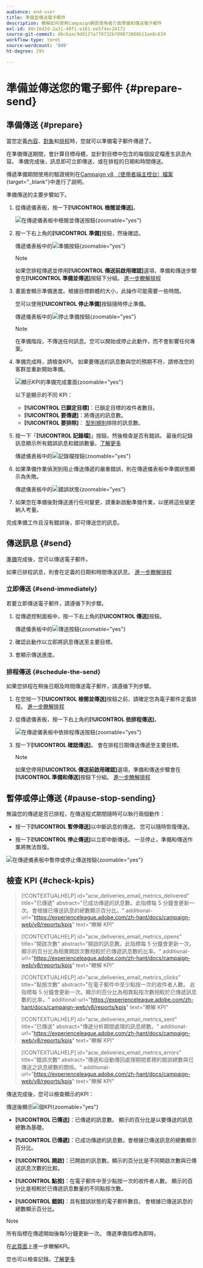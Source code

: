 ```yaml
---
audience: end-user
title: 準備並傳送電子郵件
description: 瞭解如何使用Campaign網頁使用者介面準備和傳送電子郵件
exl-id: 80c16d2d-2a31-48f1-a161-ee574ec24172
source-git-commit: d6c6aac9d9127a770732b709873008613ae8c639
workflow-type: tm+mt
source-wordcount: '949'
ht-degree: 29%

---
```


# 準備並傳送您的電子郵件 {#prepare-send}

## 準備傳送 {#prepare}

當您定義[內容](../email/edit-content.md)、[對象](../audience/add-audience.md)和[排程](../msg/gs-messages.md#schedule-the-delivery-sending-gs-schedule)時，您就可以準備電子郵件傳遞了。

在準備傳送期間，會計算目標母體，並針對目標中包含的每個設定檔產生訊息內容。 準備完成後，訊息即可立即傳送，或在排程的日期和時間傳送。

傳遞準備期間使用的驗證規則在[Campaign v8 （使用者端主控台）檔案](https://experienceleague.adobe.com/docs/campaign/campaign-v8/send/emails/send.html){target="_blank"}中進行了說明。

準備傳送的主要步驟如下。

1. 從傳遞儀表板，按一下&#x200B;**[!UICONTROL 檢閱並傳送]**。

   ![在傳遞儀表板中檢閱並傳送按鈕](assets/email-review-and-send.png){zoomable="yes"}

1. 按一下右上角的&#x200B;**[!UICONTROL 準備]**&#x200B;按鈕，然後確認。

   傳遞儀表板中的![準備按鈕](assets/email-prepare.png){zoomable="yes"}

   >[!NOTE]
   >
   >如果您排程傳遞並停用&#x200B;**[!UICONTROL 傳送前啟用確認]**&#x200B;選項，準備和傳送步驟會在&#x200B;**[!UICONTROL 準備並傳送]**&#x200B;按鈕下分組。 [進一步瞭解排程](../msg/gs-deliveries.md#gs-schedule)

1. 畫面會顯示準備進度。根據目標群體的大小，此操作可能需要一些時間。

   您可以使用&#x200B;**[!UICONTROL 停止準備]**&#x200B;按鈕隨時停止準備。

   傳遞儀表板中的![停止準備按鈕](assets/email-stop-preparation.png){zoomable="yes"}

   >[!NOTE]
   >在準備階段，不傳送任何訊息。您可以開始或停止此動作，而不會影響任何專案。

1. 準備完成時，請檢查KPI。 如果要傳送的訊息數與您的預期不符，請修改您的客群並重新開始準備。

   ![顯示KPI的準備完成畫面](assets/email-preparation-complete.png){zoomable="yes"}

   以下是顯示的不同 KPI：

   * **[!UICONTROL 已鎖定目標]**：已鎖定目標的收件者數目。
   * **[!UICONTROL 要傳遞]**：將傳送的訊息數。
   * **[!UICONTROL 要排除]**： [型別規則](../advanced-settings/delivery-settings.md#typology)排除的訊息數。

1. 按一下「**[!UICONTROL 記錄檔]**」按鈕，然後檢查是否有錯誤。 最後的記錄訊息顯示所有錯誤訊息和錯誤數量。[了解更多](delivery-logs.md)

   傳遞儀表板中的![記錄檔按鈕](assets/email-prepare-logs.png){zoomable="yes"}

1. 如果準備作業偵測到阻止傳送傳遞的嚴重錯誤，則在傳遞儀表板中準備狀態顯示為失敗。

   傳遞儀表板中的![錯誤狀態](assets/email-prepare-error.png){zoomable="yes"}

1. 如果您在準備後對傳送進行任何變更，請重新啟動準備作業，以便將這些變更納入考量。

完成準備工作且沒有錯誤後，即可傳送您的訊息。

## 傳送訊息 {#send}

[準備](#prepare)完成後，您可以傳送電子郵件。

如果已排程訊息，則會在定義的日期和時間傳送訊息。 [進一步瞭解排程](../msg/gs-deliveries.md#gs-schedule)

### 立即傳送 {#send-immediately}

若要立即傳送電子郵件，請遵循下列步驟。

1. 從傳遞控制面板中，按一下右上角的&#x200B;**[!UICONTROL 傳送]**&#x200B;按鈕。

   傳遞儀表板中的![傳送按鈕](assets/email-send.png){zoomable="yes"}

1. 確認此動作以立即將訊息傳送至主要目標。

1. 會顯示傳送進度。

### 排程傳送 {#schedule-the-send}

如果您排程在稍後日期及時間傳送電子郵件，請遵循下列步驟。

1. 在您按一下&#x200B;**[!UICONTROL 檢閱並傳送]**&#x200B;按鈕之前，請確定您為電子郵件定義排程。 [進一步瞭解排程](../msg/gs-deliveries.md#gs-schedule)

1. 從傳遞儀表板，按一下右上角的&#x200B;**[!UICONTROL 依排程傳送]**。

   ![在傳遞儀表板中依排程傳送按鈕](assets/email-send-as-scheduled.png){zoomable="yes"}

1. 按一下&#x200B;**[!UICONTROL 確認傳送]**。 會在排程日期傳送傳遞至主要目標。

   >[!NOTE]
   >
   >如果您停用&#x200B;**[!UICONTROL 傳送前啟用確認]**&#x200B;選項，準備和傳送步驟會在&#x200B;**[!UICONTROL 準備和傳送]**&#x200B;按鈕下分組。 [進一步瞭解排程](../msg/gs-deliveries.md#gs-schedule)

## 暫停或停止傳送 {#pause-stop-sending}

無論您的傳遞是否已排程<!--TBC-->，在傳送程式期間隨時可以執行兩個動作：

* 按一下&#x200B;**[!UICONTROL 暫停傳送]**&#x200B;以中斷訊息的傳送。 您可以隨時恢復傳送。

* 按一下&#x200B;**[!UICONTROL 停止傳送]**&#x200B;以立即中斷傳送。 一旦停止，準備和傳送作業將無法恢復。

![在傳遞儀表板中暫停或停止傳送按鈕](assets/email-send-pause-or-stop.png){zoomable="yes"}

## 檢查 KPI {#check-kpis}

>[!CONTEXTUALHELP]
>id="acw_deliveries_email_metrics_delivered"
>title="已傳遞"
>abstract="已成功傳遞的訊息數。此指標每 5 分鐘會更新一次。會根據已傳送訊息的總數顯示百分比。"
>additional-url="https://experienceleague.adobe.com/zh-hant/docs/campaign-web/v8/reports/kpis" text="瞭解 KPI"

>[!CONTEXTUALHELP]
>id="acw_deliveries_email_metrics_opens"
>title="開啟次數"
>abstract="開啟的訊息數。此指標每 5 分鐘會更新一次。顯示的百分比為相異開啟次數相較於已傳遞訊息數的比率。"
>additional-url="https://experienceleague.adobe.com/zh-hant/docs/campaign-web/v8/reports/kpis" text="瞭解 KPI"

>[!CONTEXTUALHELP]
>id="acw_deliveries_email_metrics_clicks"
>title="點按次數"
>abstract="在電子郵件中至少點按一次的收件者人數。 此指標每 5 分鐘會更新一次。顯示的百分比為相異點按次數相較於已傳遞訊息數的比率。"
>additional-url="https://experienceleague.adobe.com/zh-hant/docs/campaign-web/v8/reports/kpis" text="瞭解 KPI"

>[!CONTEXTUALHELP]
>id="acw_deliveries_email_metrics_sent"
>title="已傳送"
>abstract="傳遞分析期間處理的訊息總數。"
>additional-url="https://experienceleague.adobe.com/zh-hant/docs/campaign-web/v8/reports/kpis" text="瞭解 KPI"

>[!CONTEXTUALHELP]
>id="acw_deliveries_email_metrics_errors"
>title="錯誤次數"
>abstract="傳遞和自動傳回處理期間累積的錯誤總數與已傳送之訊息總數的關係。"
>additional-url="https://experienceleague.adobe.com/zh-hant/docs/campaign-web/v8/reports/kpis" text="瞭解 KPI"

傳送完成後，您可以檢查顯示的KPI：

傳送後顯示![個KPI](assets/email-send-kpis.png){zoomable="yes"}

* **[!UICONTROL 已傳送]**：已傳遞的訊息數。 顯示的百分比是以要傳送的訊息總數為基礎。

* **[!UICONTROL 已傳遞]**：已成功傳遞的訊息數。會根據已傳送訊息的總數顯示百分比。

* **[!UICONTROL 開啟]**：已開啟的訊息數。顯示的百分比是不同開啟次數與已傳送訊息次數的比較。

* **[!UICONTROL 點按]**：在電子郵件中至少點按一次的收件者人數。 顯示的百分比是相較於已傳遞訊息數量的不同點按次數。

* **[!UICONTROL 錯誤]**：具有錯誤狀態的電子郵件數目。 會根據已傳送訊息的總數顯示百分比。

>[!NOTE]
>
>所有指標在傳遞開始後每5分鐘更新一次。 傳遞準備指標為即時。

在[此頁面](../reporting/kpis.md)上進一步瞭解KPI。

您也可以檢查記錄。[了解更多](delivery-logs.md)